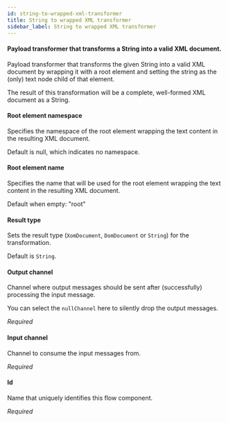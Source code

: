 ```yaml
---
id: string-to-wrapped-xml-transformer
title: String to wrapped XML transformer
sidebar_label: String to wrapped XML transformer
---
```

#### Payload transformer that transforms a String into a valid XML document.
Payload transformer that transforms the given String into a valid XML document by wrapping it with a root element and setting the string as the (only) text node child of that element.

The result of this transformation will be a complete, well-formed XML document as a String.

#### Root element namespace
Specifies the namespace of the root element wrapping the text content in the resulting XML document.

Default is null, which indicates no namespace.

#### Root element name
Specifies the name that will be used for the root element wrapping the text content in the resulting XML document.

Default when empty: "root"


#### Result type
Sets the result type (<code>XomDocument</code>, <code>DomDocument</code> or <code>String</code>) for the transformation. 

Default is <code>String</code>.


#### Output channel
Channel where output messages should be sent after (successfully) processing the input message.

You can select the <code>nullChannel</code> here to silently drop the output messages.

<i>Required</i>

#### Input channel
Channel to consume the input messages from.

<i>Required</i>

#### Id
Name that uniquely identifies this flow component.

<i>Required</i>

